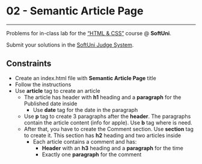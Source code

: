 # 02 - Semantic Article Page
------
Problems for in-class lab for the [“HTML & CSS”](https://softuni.bg/trainings/2375/html-and-css-may-2019) course @ **SoftUni**.

Submit your solutions in the [SoftUni Judge System](https://judge.softuni.bg/Contests/1458/HTML-Structure).

## Constraints
* Create an index.html file with **Semantic Article Page** title
* Follow the instructions
* Use **article** tag to create an article
    * The article has header with **h1** heading and a **paragraph** for the Published date inside
        * Use **date** tag for the date in the paragraph
    * Use **p** tag to create 3 paragraphs after the **header**. The paragraphs contain the article content (info for apple). Use **b** tag where is need.     
    * After that, you have to create the Comment section. Use **section** tag to create it. This section has **h2** heading and two articles inside    
        * Each article contains a comment and has:    
            * **Header** with an **h3** heading and a **paragraph** for the time
            * Exactly one **paragraph** for the comment  